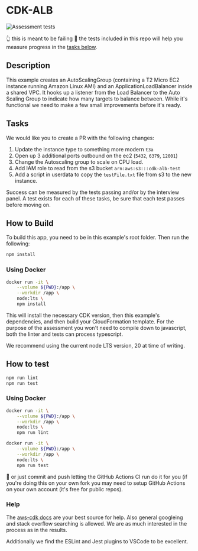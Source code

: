 # CDK-ALB

![Assessment tests](https://github.com/nib-health-funds/cdk-alb/actions/workflows/lint-test.yml/badge.svg)

👆 this is meant to be failing 🤭 the tests included in this repo will help you measure progress in the [tasks below](#tasks).

## Description

This example creates an AutoScalingGroup (containing a T2 Micro EC2 instance running Amazon Linux AMI) and an ApplicationLoadBalancer inside a shared VPC. It hooks up a listener from the Load Balancer to the Auto Scaling Group to indicate how many targets to balance between. While it's functional we need to make a few small improvements before it's ready.

## Tasks

We would like you to create a PR with the following changes:

1. Update the instance type to something more modern `t3a`
2. Open up 3 additional ports outbound on the ec2 (`5432`, `6379`, `12001`)
3. Change the Autoscaling group to scale on CPU load.
4. Add IAM role to read from the s3 bucket `arn:aws:s3:::cdk-alb-test`
5. Add a script in userdata to copy the `testFile.txt` file from s3 to the new instance.

Success can be measured by the tests passing and/or by the interview panel. A test exists for each of these tasks, be sure that each test passes before moving on.

## How to Build

To build this app, you need to be in this example's root folder. Then run the following:

```bash
npm install
```

### Using Docker

```bash
docker run -it \
    --volume ${PWD}:/app \
    --workdir /app \
    node:lts \
    npm install
```

This will install the necessary CDK version, then this example's dependencies, and then build your CloudFormation template. For the purpose of the assessment you won't need to compile down to javascript, both the linter and tests can process typescript.

We recommend using the current node LTS version, 20 at time of writing.

## How to test
```bash
npm run lint
npm run test
```

### Using Docker

```bash
docker run -it \
    --volume ${PWD}:/app \
    --workdir /app \
    node:lts \
    npm run lint

docker run -it \
    --volume ${PWD}:/app \
    --workdir /app \
    node:lts \
    npm run test
```

🤫 or just commit and push letting the GitHub Actions CI run do it for you (if you're doing this on your own fork you may need to setup GitHub Actions on your own account (it's free for public repos).

### Help

The [aws-cdk docs](https://docs.aws.amazon.com/cdk/api/v1/docs/aws-construct-library.html) are your best source for help. Also general googleing and stack overflow searching is allowed. We are as much interested in the process as in the results.

Additionally we find the ESLint and Jest plugins to VSCode to be excellent.
